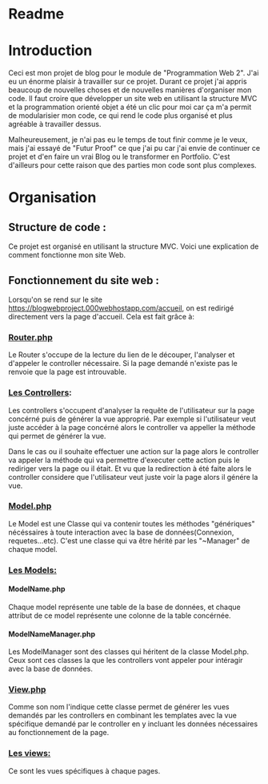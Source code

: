 # Readme

# Introduction

Ceci est mon projet de blog pour le module de "Programmation Web 2". J'ai eu un énorme plaisir à travailler sur ce projet.
Durant ce projet j'ai appris beaucoup de nouvelles choses et de nouvelles manières d'organiser mon code. Il faut croire que développer un site web en utilisant la structure MVC et la programmation orienté objet a été un clic pour moi car ça m'a permit de modularisier mon code, ce qui rend le code plus organisé et plus agréable à travailler dessus. 

Malheureusement, je n'ai pas eu le temps de tout finir comme je le veux, mais j'ai essayé de "Futur Proof" ce que j'ai pu car j'ai envie de continuer ce projet et d'en faire un vrai Blog ou le transformer en Portfolio. C'est d'ailleurs pour cette raison que des parties mon code sont plus complexes.

# Organisation 

## Structure de code :
Ce projet est organisé en utilisant la structure MVC. 
Voici une explication de comment fonctionne mon site Web.

## Fonctionnement du site web :
Lorsqu'on se rend sur le site https://blogwebproject.000webhostapp.com/accueil, on est redirigé directement vers la page d'accueil. Cela est fait grâce à:

### [Router.php](https://git.unistra.fr/chemaouelfihri/projet-web-2/-/tree/main/src/libraries)
Le Router s'occupe de la lecture du lien de le découper, l'analyser et d'appeler le controller nécessaire.
Si la page demandé n'existe pas le renvoie que la page est introuvable.

### [Les Controllers](https://git.unistra.fr/chemaouelfihri/projet-web-2/-/tree/main/src/controllers):
Les controllers s'occupent d'analyser la requête de l'utilisateur sur la page concérné puis de générer la vue approprié. Par exemple si l'utilisateur veut juste accéder à la page concérné alors le controller va appeller la méthode qui permet de générer la vue. 

Dans le cas ou il souhaite effectuer une action sur la page alors le controller va appeler la méthode qui va permettre d'executer cette action puis le rediriger vers la page ou il était. Et vu que la redirection à été faite alors le controller considere que l'utilisateur veut juste voir la page alors il génére la vue.

### [Model.php](https://git.unistra.fr/chemaouelfihri/projet-web-2/-/tree/main/src/libraries)
Le Model est une Classe qui va contenir toutes les méthodes "génériques" nécéssaires à toute interaction avec la base de données(Connexion, requetes...etc). C'est une classe qui va être hérité par les "~Manager" de chaque model.

### [Les Models:](https://git.unistra.fr/chemaouelfihri/projet-web-2/-/tree/main/src/models)
#### ModelName.php
Chaque model représente une table de la base de données, et chaque attribut de ce model représente une colonne de la table concérnée.

#### ModelNameManager.php
Les ModelManager sont des classes qui héritent de la classe Model.php. Ceux sont ces classes la que les controllers vont appeler pour intéragir avec la base de données.

### [View.php](https://git.unistra.fr/chemaouelfihri/projet-web-2/-/tree/main/src/libraries) 
Comme son nom l'indique cette classe permet de générer les vues demandés par les controllers en combinant les templates avec la vue spécifique demandé par le controller en y incluant les données nécessaires au fonctionnement de la page.

### [Les views:](https://git.unistra.fr/chemaouelfihri/projet-web-2/-/tree/main/src/views)
Ce sont les vues spécifiques à chaque pages.